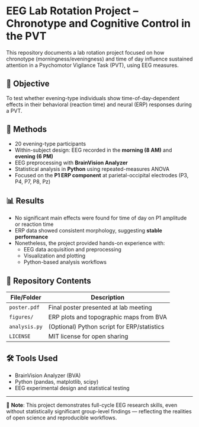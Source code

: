 # EEG Lab Rotation Project – Chronotype and Cognitive Control in the PVT

This repository documents a lab rotation project focused on how chronotype (morningness/eveningness) and time of day influence sustained attention in a Psychomotor Vigilance Task (PVT), using EEG measures.

## 🧠 Objective

To test whether evening-type individuals show time-of-day-dependent effects in their behavioral (reaction time) and neural (ERP) responses during a PVT.

## 🧪 Methods

- 20 evening-type participants
- Within-subject design: EEG recorded in the **morning (8 AM)** and **evening (6 PM)**
- EEG preprocessing with **BrainVision Analyzer**
- Statistical analysis in **Python** using repeated-measures ANOVA
- Focused on the **P1 ERP component** at parietal-occipital electrodes (P3, P4, P7, P8, Pz)

## 📊 Results

- No significant main effects were found for time of day on P1 amplitude or reaction time
- ERP data showed consistent morphology, suggesting **stable performance**
- Nonetheless, the project provided hands-on experience with:
  - EEG data acquisition and preprocessing
  - Visualization and plotting
  - Python-based analysis workflows

## 📁 Repository Contents

| File/Folder         | Description                                  |
|---------------------|----------------------------------------------|
| `poster.pdf`        | Final poster presented at lab meeting        |
| `figures/`          | ERP plots and topographic maps from BVA      |
| `analysis.py`       | (Optional) Python script for ERP/statistics  |
| `LICENSE`           | MIT license for open sharing                 |

## 🛠 Tools Used

- BrainVision Analyzer (BVA)
- Python (pandas, matplotlib, scipy)
- EEG experimental design and statistical testing

---

🧾 **Note**: This project demonstrates full-cycle EEG research skills, even without statistically significant group-level findings — reflecting the realities of open science and reproducible workflows.
